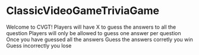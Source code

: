 # ClassicVideoGameTriviaGame
Welcome to CVGT! 
Players will have X to guess the answers to all the question
Players will only be allowed to guess one answer per question 
Once you have guessed all the answers
Guess the answers corretly you win 
Guess incorrectly you lose
